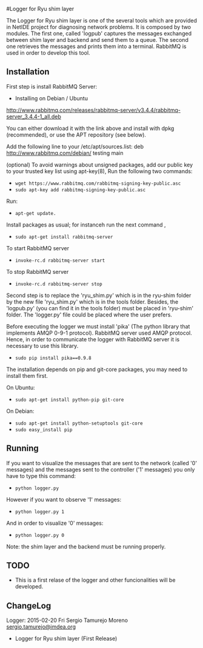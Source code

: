 #Logger for Ryu shim layer 

The Logger for Ryu shim layer is one of the several tools which are provided in NetIDE project for diagnosing network problems. It is composed by two modules. The first one, called 'logpub' captures the messages exchanged between shim layer and backend and send them to a queue. The second one retrieves the messages and prints them into a terminal.
RabbitMQ is used in order to develop this tool.


## Installation

First step is install RabbitMQ Server:

* Installing on Debian / Ubuntu 

http://www.rabbitmq.com/releases/rabbitmq-server/v3.4.4/rabbitmq-server_3.4.4-1_all.deb

You can either download it with the link above and install with dpkg (recommended), or use the APT repository (see below).

Add the following line to your /etc/apt/sources.list:
deb http://www.rabbitmq.com/debian/ testing main

(optional) To avoid warnings about unsigned packages, add our public key to your trusted key list using apt-key(8), Run the following two commands:
* ```wget https://www.rabbitmq.com/rabbitmq-signing-key-public.asc```
* ```sudo apt-key add rabbitmq-signing-key-public.asc```

Run:
* ```apt-get update.```

Install packages as usual; for instanceh run the next command ,
* ```sudo apt-get install rabbitmq-server```


To start RabbitMQ server
* ```invoke-rc.d rabbitmq-server start```

To stop RabbitMQ server
* ```invoke-rc.d rabbitmq-server stop```

Second step is to replace the 'ryu_shim.py' which is in the ryu-shim folder by the new file 'ryu_shim.py' which is in the tools folder. Besides, the 'logpub.py' (you can find it in the tools folder) must be placed in 'ryu-shim' folder.
The 'logger.py' file could be placed where the user prefers.

Before executing the logger we must install 'pika' (The python library that implements AMQP 0-9-1 protocol). RabbitMQ server used AMQP protocol. Hence, in order to communicate the logger with RabbitMQ server it is necessary to use this library.

* ```sudo pip install pika==0.9.8```

The installation depends on pip and git-core packages, you may need to install them first.

On Ubuntu:
* ```sudo apt-get install python-pip git-core```

On Debian:
* ```sudo apt-get install python-setuptools git-core```
* ```sudo easy_install pip```

## Running

If you want to visualize the messages that are sent to the network (called '0' messages) and the messages sent to the controller ('1' messages) you only have to type this command:
* ```python logger.py```

However if you want to observe '1' messages:
* ```python logger.py 1```

And in order to visualize '0' messages:

* ```python logger.py 0```

Note: the shim layer and the backend must be running properly.


## TODO

* This is a first relase of the logger and other funcionalities will be developed.


## ChangeLog

Logger: 2015-02-20 Fri Sergio Tamurejo Moreno <sergio.tamurejo@imdea.org>

   * Logger for Ryu shim layer (First Release)

